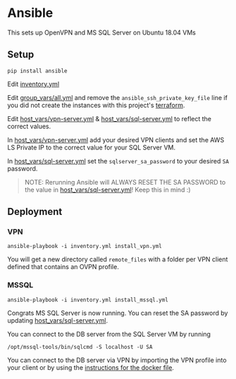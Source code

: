 # Ansible

This sets up OpenVPN and MS SQL Server on Ubuntu 18.04 VMs

## Setup


```
pip install ansible
```

Edit [inventory.yml](./inventory.yml)

Edit [group_vars/all.yml](group_vars/all.yml) and remove the `ansible_ssh_private_key_file` line if you did not create the instances with this project's [terraform](../tf).  

Edit [host_vars/vpn-server.yml](host_vars/vpn-server.yml) & [host_vars/sql-server.yml](host_vars/sql-server.yml) to reflect the correct values.

In [host_vars/vpn-server.yml](host_vars/vpn-server.yml) add your desired VPN clients and set the AWS LS Private IP to the correct value for your SQL Server VM.

In [host_vars/sql-server.yml](host_vars/sql-server.yml) set the `sqlserver_sa_password` to your desired `SA` password.   

> NOTE: Rerunning Ansible will ALWAYS RESET THE SA PASSWORD to the value in [host_vars/sql-server.yml](host_vars/sql-server.yml)! Keep this in mind :)

## Deployment

### VPN

```
ansible-playbook -i inventory.yml install_vpn.yml
```

You will get a new directory called `remote_files` with a folder per VPN client defined that contains an OVPN profile.

### MSSQL

```
ansible-playbook -i inventory.yml install_mssql.yml
```

Congrats MS SQL Server is now running. You can reset the SA password by updating [host_vars/sql-server.yml](host_vars/sql-server.yml). 

You can connect to the DB server from the SQL Server VM by running 

```
/opt/mssql-tools/bin/sqlcmd -S localhost -U SA 
```

You can connect to the DB server via VPN by importing the VPN profile into your client or by using the [instructions for the docker file](docker/README.md).